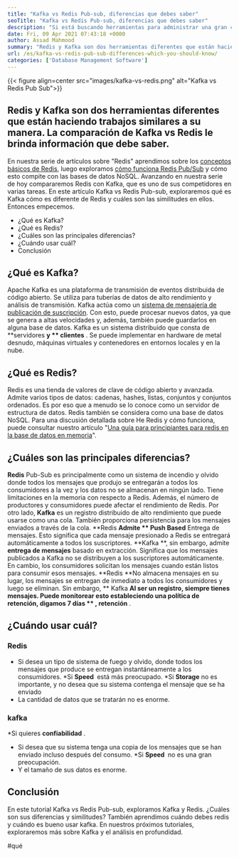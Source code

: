 ```yaml
---
title: "Kafka vs Redis Pub-sub, diferencias que debes saber" 
seoTitle: "Kafka vs Redis Pub-sub, diferencias que debes saber" 
description: "Si está buscando herramientas para administrar una gran cantidad de datos y confundir entre Kafka y Redis. Este artículo Kafka vs Redis Pub-sub lo ayudará." 
date: Fri, 09 Apr 2021 07:43:18 +0000
author: Assad Mahmood
summary: "Redis y Kafka son dos herramientas diferentes que están haciendo trabajos similares a su manera. La comparación de Kafka vs Redis le brinda información que debe saber." 
url: /es/kafka-vs-redis-pub-sub-differences-which-you-should-know/
categories: ['Database Management Software']
---
```


{{< figure align=center src="images/kafka-vs-redis.png" alt="Kafka vs Redis Pub Sub">}}


## Redis y Kafka son dos herramientas diferentes que están haciendo trabajos similares a su manera. La comparación de Kafka vs Redis le brinda información que debe saber.
En nuestra serie de artículos sobre "Redis" aprendimos sobre los [conceptos básicos de Redis][1], luego exploramos [cómo funciona Redis Pub/Sub][2] y cómo esto compite con las bases de datos NoSQL. Avanzando en nuestra serie de hoy compararemos Redis con Kafka, que es uno de sus competidores en varias tareas. En este artículo Kafka vs Redis Pub-sub, exploraremos qué es Kafka cómo es diferente de Redis y cuáles son las similitudes en ellos. Entonces empecemos.
  * ¿Qué es Kafka?
  * ¿Qué es Redis?
  * ¿Cuáles son las principales diferencias?
  * ¿Cuándo usar cuál?
  * Conclusión

## ¿Qué es Kafka?
Apache Kafka es una plataforma de transmisión de eventos distribuida de código abierto. Se utiliza para tuberías de datos de alto rendimiento y análisis de transmisión. Kafka actúa como un [sistema de mensajería de publicación de suscripción][3]. Con esto, puede procesar nuevos datos, ya que se genera a altas velocidades y, además, también puede guardarlos en alguna base de datos.
Kafka es un sistema distribuido que consta de **servidores  **y **  clientes** . Se puede implementar en hardware de metal desnudo, máquinas virtuales y contenedores en entornos locales y en la nube.

## ¿Qué es Redis?
Redis es una tienda de valores de clave de código abierto y avanzada. Admite varios tipos de datos: cadenas, hashes, listas, conjuntos y conjuntos ordenados. Es por eso que a menudo se lo conoce como un servidor de estructura de datos.
Redis también se considera como una base de datos NoSQL. Para una discusión detallada sobre He Redis y cómo funciona, puede consultar nuestro artículo "[Una guía para principiantes para redis en la base de datos en memoria][1]".

## ¿Cuáles son las principales diferencias?
**Redis**  Pub-Sub es principalmente como un sistema de incendio y olvido donde todos los mensajes que produjo se entregarán a todos los consumidores a la vez y los datos no se almacenan en ningún lado. Tiene limitaciones en la memoria con respecto a Redis. Además, el número de productores y consumidores puede afectar el rendimiento de Redis.
Por otro lado, **Kafka**  es un registro distribuido de alto rendimiento que puede usarse como una cola. También proporciona persistencia para los mensajes enviados a través de la cola.
**Redis  **Admite **  Push Based**  Entrega de mensajes. Esto significa que cada mensaje presionado a Redis se entregará automáticamente a todos los suscriptores.
**Kafka **, sin embargo, admite  **entrega de mensajes**   basado en extracción. Significa que los mensajes publicados a Kafka no se distribuyen a los suscriptores automáticamente. En cambio, los consumidores solicitan los mensajes cuando están listos para consumir esos mensajes.
**Redis  **No almacena mensajes en su lugar, los mensajes se entregan de inmediato a todos los consumidores y luego se eliminan. Sin embargo, **  Kafka  **Al ser un registro, siempre tienes mensajes. Puede monitorear esto estableciendo una política de retención, digamos 7 días ** , retención** .

## ¿Cuándo usar cuál?

### Redis
  * Si desea un tipo de sistema de fuego y olvido, donde todos los mensajes que produce se entregan instantáneamente a los consumidores.
  *Si  **Speed ​​**  está más preocupado.
  *Si **Storage**  no es importante, y no desea que su sistema contenga el mensaje que se ha enviado
  * La cantidad de datos que se tratarán no es enorme.

### kafka
  *Si quieres **confiabilidad** .
  * Si desea que su sistema tenga una copia de los mensajes que se han enviado incluso después del consumo.
  *Si  **Speed ​​**  no es una gran preocupación.
  * Y el tamaño de sus datos es enorme.

## Conclusión
En este tutorial Kafka vs Redis Pub-sub, exploramos Kafka y Redis. ¿Cuáles son sus diferencias y similitudes? También aprendimos cuándo debes redis y cuándo es bueno usar kafka. En nuestros próximos tutoriales, exploraremos más sobre Kafka y el análisis en profundidad.

  
[1]: https://blog.containerize.com/database-management-software/a-beginners-guide-to-redis-in-memory-database/
[2]: https://blog.containerize.com/database-management-software/introduction-to-redis-pubsub-and-how-does-it-work/
[3]: https://blog.containerize.com/database-management-software/introduction-to-redis-pubsub-and-how-does-it-work/

#qué
